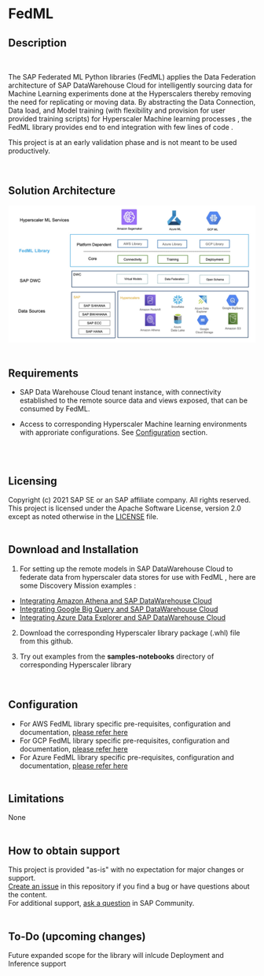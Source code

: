 # FedML

## Description 
 
<br>

The SAP Federated ML Python libraries (FedML) applies the Data Federation architecture of SAP DataWarehouse Cloud for intelligently sourcing data for Machine Learning experiments done at the Hyperscalers thereby removing the need for replicating or moving data. 
By abstracting the Data Connection, Data load, and Model training (with flexibility and provision for user provided training scripts) for Hyperscaler Machine learning processes , the FedML library  provides end to end integration with few lines of code .

This project is at an early validation phase and is not meant to be used productively. 
 
<br>

## Solution Architecture
 
 ![ARD](/FedML_ARD.jpg)
 <br>
<br>
## Requirements 
 
- SAP Data Warehouse Cloud tenant instance, with connectivity established to the remote source data and views exposed, that can be consumed by FedML. 

- Access to corresponding Hyperscaler Machine learning environments with approriate configurations. See [Configuration](#configuration) section.
<br>
 <br>

## Licensing 
 
Copyright (c) 2021 SAP SE or an SAP affiliate company. All rights reserved. This project is licensed under the Apache Software License, version 2.0 except as noted otherwise in the [LICENSE](LICENSES/Apache-2.0.txt) file.
<br>
<br>
## Download and Installation 

1. For setting up the remote models in SAP DataWarehouse Cloud to federate data from hyperscaler data stores for use with FedML , here are some Discovery Mission examples :

- [Integrating Amazon Athena and SAP DataWarehouse Cloud](https://discovery-center.cloud.sap/missiondetail/3401/3441/)
- [Integrating Google Big Query and SAP DataWarehouse Cloud](https://discovery-center.cloud.sap/missiondetail/3409/3449/)
- [Integrating Azure Data Explorer and SAP DataWarehouse Cloud](https://discovery-center.cloud.sap/missiondetail/3433/3473/)

2. Download the corresponding Hyperscaler library package (.whl) file from this github.

3. Try out examples from the **samples-notebooks** directory of corresponding Hyperscaler library 


 <br>

## Configuration 

- For AWS FedML library specific pre-requisites, configuration and documentation, [please refer here](AWS/fedml_aws.md) <br>
- For GCP FedML library specific pre-requisites, configuration and documentation, [please refer here](GCP/fedml_gcp.md)<br>
- For Azure FedML library specific pre-requisites, configuration and documentation, [please refer here](Azure/readme.md) <br><br>


## Limitations 

None
  <br><br>

## How to obtain support 

This project is provided "as-is" with no expectation for major changes or support. <br>
[Create an issue](/issues) in this repository if you find a bug or have questions about the content. <br>
For additional support, [ask a question](https://answers.sap.com/questions/ask.html) in SAP Community. 
   <br><br>
## To-Do (upcoming changes) 

Future expanded scope for the library will inlcude Deployment and Inference support 
 

